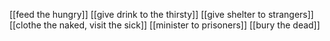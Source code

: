 [[feed the hungry]]
[[give drink to the thirsty]]
[[give shelter to strangers]]
[[clothe the naked, visit the sick]]
[[minister to prisoners]]
[[bury the dead]]
